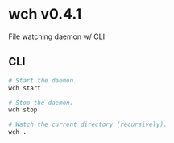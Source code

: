 # wch v0.4.1 

File watching daemon w/ CLI

## CLI

```sh
# Start the daemon.
wch start

# Stop the daemon.
wch stop

# Watch the current directory (recursively).
wch .
```

